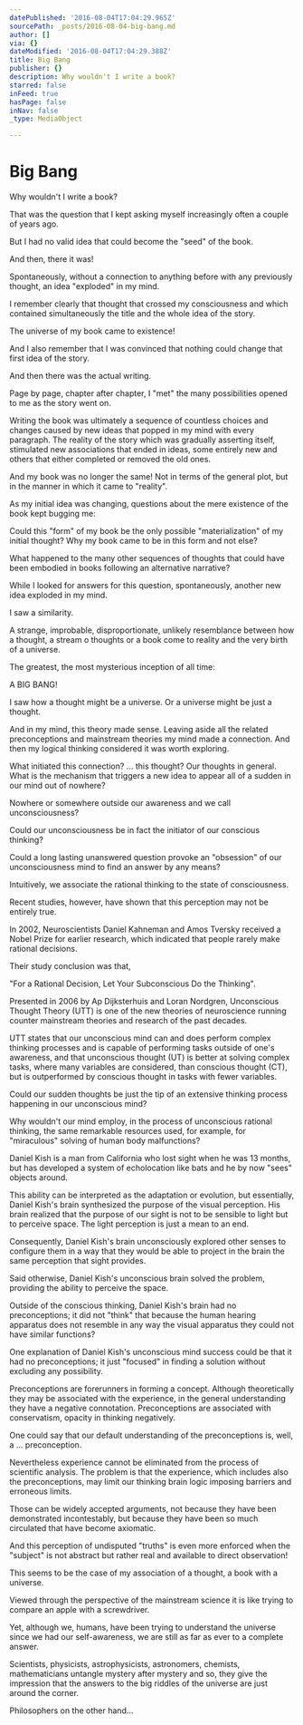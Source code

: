 ```yaml
---
datePublished: '2016-08-04T17:04:29.965Z'
sourcePath: _posts/2016-08-04-big-bang.md
author: []
via: {}
dateModified: '2016-08-04T17:04:29.388Z'
title: Big Bang
publisher: {}
description: Why wouldn't I write a book?
starred: false
inFeed: true
hasPage: false
inNav: false
_type: MediaObject

---
```

# Big Bang

Why wouldn't I write a book?

That was the question that I kept asking myself increasingly often a couple of years ago.

But I had no valid idea that could become the "seed" of the book.

And then, there it was!

Spontaneously, without a connection to anything before with any previously thought, an idea "exploded" in my mind.

I remember clearly that thought that crossed my consciousness and which contained simultaneously the title and the whole idea of the story.

The universe of my book came to existence!

And I also remember that I was convinced that nothing could change that first idea of the story.

And then there was the actual writing.

Page by page, chapter after chapter, I "met" the many possibilities opened to me as the story went on.

Writing the book was ultimately a sequence of countless choices and changes caused by new ideas that popped in my mind with every paragraph. The reality of the story which was gradually asserting itself, stimulated new associations that ended in ideas, some entirely new and others that either completed or removed the old ones.

And my book was no longer the same! Not in terms of the general plot, but in the manner in which it came to "reality".

As my initial idea was changing, questions about the mere existence of the book kept bugging me:

Could this "form" of my book be the only possible "materialization" of my initial thought? Why my book came to be in this form and not else?

What happened to the many other sequences of thoughts that could have been embodied in books following an alternative narrative?

While I looked for answers for this question, spontaneously, another new idea exploded in my mind.

I saw a similarity.

A strange, improbable, disproportionate, unlikely resemblance between how a thought, a stream o thoughts or a book come to reality and the very birth of a universe.

The greatest, the most mysterious inception of all time:

A BIG BANG!

I saw how a thought might be a universe. Or a universe might be just a thought.

And in my mind, this theory made sense. Leaving aside all the related preconceptions and mainstream theories my mind made a connection. And then my logical thinking considered it was worth exploring.

What initiated this connection? ... this thought? Our thoughts in general. What is the mechanism that triggers a new idea to appear all of a sudden in our mind out of nowhere?

Nowhere or somewhere outside our awareness and we call unconsciousness?

Could our unconsciousness be in fact the initiator of our conscious thinking?

Could a long lasting unanswered question provoke an "obsession" of our unconsciousness mind to find an answer by any means?

Intuitively, we associate the rational thinking to the state of consciousness.

Recent studies, however, have shown that this perception may not be entirely true.

In 2002, Neuroscientists Daniel Kahneman and Amos Tversky received a Nobel Prize for earlier research, which indicated that people rarely make rational decisions.

Their study conclusion was that,

"For a Rational Decision, Let Your Subconscious Do the Thinking".

Presented in 2006 by Ap Dijksterhuis and Loran Nordgren, Unconscious Thought Theory (UTT) is one of the new theories of neuroscience running counter mainstream theories and research of the past decades.

UTT states that our unconscious mind can and does perform complex thinking processes and is capable of performing tasks outside of one's awareness, and that unconscious thought (UT) is better at solving complex tasks, where many variables are considered, than conscious thought (CT), but is outperformed by conscious thought in tasks with fewer variables.

Could our sudden thoughts be just the tip of an extensive thinking process happening in our unconscious mind?

Why wouldn't our mind employ, in the process of unconscious rational thinking, the same remarkable resources used, for example, for "miraculous" solving of human body malfunctions?

Daniel Kish is a man from California who lost sight when he was 13 months, but has developed a system of echolocation like bats and he by now "sees" objects around.

This ability can be interpreted as the adaptation or evolution, but essentially, Daniel Kish's brain synthesized the purpose of the visual perception. His brain realized that the purpose of our sight is not to be sensible to light but to perceive space. The light perception is just a mean to an end.

Consequently, Daniel Kish's brain unconsciously explored other senses to configure them in a way that they would be able to project in the brain the same perception that sight provides.

Said otherwise, Daniel Kish's unconscious brain solved the problem, providing the ability to perceive the space.

Outside of the conscious thinking, Daniel Kish's brain had no preconceptions; it did not "think" that because the human hearing apparatus does not resemble in any way the visual apparatus they could not have similar functions?

One explanation of Daniel Kish's unconscious mind success could be that it had no preconceptions; it just "focused" in finding a solution without excluding any possibility.

Preconceptions are forerunners in forming a concept. Although theoretically they may be associated with the experience, in the general understanding they have a negative connotation. Preconceptions are associated with conservatism, opacity in thinking negatively.

One could say that our default understanding of the preconceptions is, well, a ... preconception.

Nevertheless experience cannot be eliminated from the process of scientific analysis. The problem is that the experience, which includes also the preconceptions, may limit our thinking brain logic imposing barriers and erroneous limits.

Those can be widely accepted arguments, not because they have been demonstrated incontestably, but because they have been so much circulated that have become axiomatic.

And this perception of undisputed "truths" is even more enforced when the "subject" is not abstract but rather real and available to direct observation!

This seems to be the case of my association of a thought, a book with a universe.

Viewed through the perspective of the mainstream science it is like trying to compare an apple with a screwdriver.

Yet, although we, humans, have been trying to understand the universe since we had our self-awareness, we are still as far as ever to a complete answer.

Scientists, physicists, astrophysicists, astronomers, chemists, mathematicians untangle mystery after mystery and so, they give the impression that the answers to the big riddles of the universe are just around the corner.

Philosophers on the other hand...